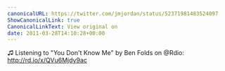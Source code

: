 ```yaml
---
canonicalURL: https://twitter.com/jmjordan/status/52371981483524097
ShowCanonicalLink: true
CanonicalLinkText: View original on
date: 2011-03-28T14:10:28+00:00
---
```

♫ Listening to "You Don't Know Me" by Ben Folds on @Rdio: http://rd.io/x/QVu6Mjdy9ac